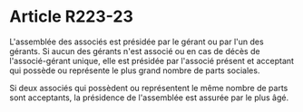 # Article R223-23

L'assemblée des associés est présidée par le gérant ou par l'un des gérants. Si aucun des gérants n'est associé ou en cas de décès de l'associé-gérant unique, elle est présidée par l'associé présent et acceptant qui possède ou représente le plus grand nombre de parts sociales.

Si deux associés qui possèdent ou représentent le même nombre de parts sont acceptants, la présidence de l'assemblée est assurée par le plus âgé.
